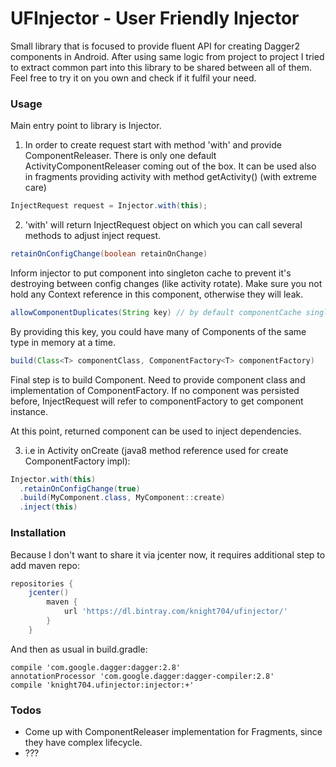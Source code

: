 # UFInjector - User Friendly Injector
Small library that is focused to provide fluent API for creating Dagger2 components in Android.
After using same logic from project to project I tried to extract common part into this library to be shared between all of them.
Feel free to try it on you own and check if it fulfil your need.

### Usage
Main entry point to library is Injector.
1) In order to create request start with method 'with' and provide ComponentReleaser.
There is only one default ActivityComponentReleaser coming out of the box. It can be used also in fragments providing activity with method getActivity() (with extreme care)
```java
InjectRequest request = Injector.with(this);
```

2) 'with' will return InjectRequest object on which you can call several methods to adjust inject request.
```java
retainOnConfigChange(boolean retainOnChange)
```
Inform injector to put component into singleton cache to prevent it's destroying between config changes (like activity rotate).
Make sure you not hold any Context reference in this component, otherwise they will leak.

```java
allowComponentDuplicates(String key) // by default componentCache singleton
```
By providing this key, you could have many of Components of the same type in memory at a time.

```java
build(Class<T> componentClass, ComponentFactory<T> componentFactory)
```
Final step is to build Component. Need to provide component class and implementation of ComponentFactory.
If no component was persisted before, InjectRequest will refer to componentFactory to get component instance.

At this point, returned component can be used to inject dependencies.

3) i.e in Activity onCreate (java8 method reference used for create ComponentFactory impl):
```java
Injector.with(this)
  .retainOnConfigChange(true)
  .build(MyComponent.class, MyComponent::create)
  .inject(this)
```

### Installation
Because I don't want to share it via jcenter now, it requires additional step to add maven repo:
```groovy
repositories {
    jcenter()
        maven {
            url 'https://dl.bintray.com/knight704/ufinjector/'
        }
    }
```

And then as usual in build.gradle:
```
compile 'com.google.dagger:dagger:2.8'
annotationProcessor 'com.google.dagger:dagger-compiler:2.8'
compile 'knight704.ufinjector:injector:+'
```

### Todos
  - Come up with ComponentReleaser implementation for Fragments, since they have complex lifecycle.
  - ???